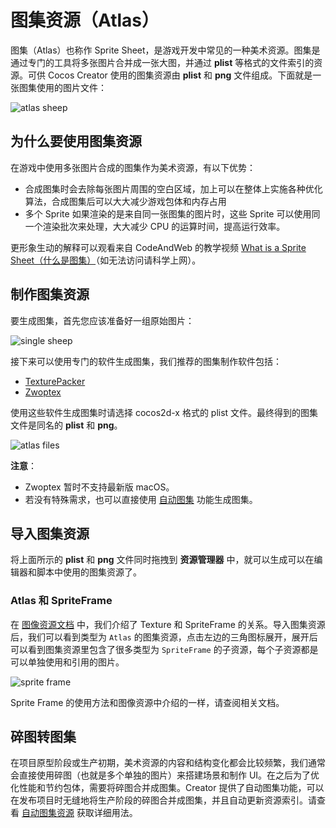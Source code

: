 # 图集资源（Atlas）

图集（Atlas）也称作 Sprite Sheet，是游戏开发中常见的一种美术资源。图集是通过专门的工具将多张图片合并成一张大图，并通过 **plist** 等格式的文件索引的资源。可供 Cocos Creator 使用的图集资源由 **plist** 和 **png** 文件组成。下面就是一张图集使用的图片文件：

![atlas sheep](https://gitee.com/nlpleaf/PicGo/raw/master/de0be4f9f3e7e22fa02eef12e7e7a854)

## 为什么要使用图集资源

在游戏中使用多张图片合成的图集作为美术资源，有以下优势：

- 合成图集时会去除每张图片周围的空白区域，加上可以在整体上实施各种优化算法，合成图集后可以大大减少游戏包体和内存占用
- 多个 Sprite 如果渲染的是来自同一张图集的图片时，这些 Sprite 可以使用同一个渲染批次来处理，大大减少 CPU 的运算时间，提高运行效率。

更形象生动的解释可以观看来自 CodeAndWeb 的教学视频 [What is a Sprite Sheet（什么是图集）](https://www.codeandweb.com/what-is-a-sprite-sheet)（如无法访问请科学上网）。

## 制作图集资源

要生成图集，首先您应该准备好一组原始图片：

![single sheep](https://gitee.com/nlpleaf/PicGo/raw/master/2892e0464065cc0ed2e2433b2f38669e)

接下来可以使用专门的软件生成图集，我们推荐的图集制作软件包括：

- [TexturePacker](https://www.codeandweb.com/texturepacker)
- [Zwoptex](https://zwopple.com/zwoptex/)

使用这些软件生成图集时请选择 cocos2d-x 格式的 plist 文件。最终得到的图集文件是同名的 **plist** 和 **png**。

![atlas files](https://gitee.com/nlpleaf/PicGo/raw/master/198151fd00d3f9eccd7ff27632042a80)

**注意**：

- Zwoptex 暂时不支持最新版 macOS。
- 若没有特殊需求，也可以直接使用 [自动图集](https://docs.cocos.com/creator/manual/zh/asset-workflow/auto-atlas.html) 功能生成图集。

## 导入图集资源

将上面所示的 **plist** 和 **png** 文件同时拖拽到 **资源管理器** 中，就可以生成可以在编辑器和脚本中使用的图集资源了。

### Atlas 和 SpriteFrame

在 [图像资源文档](https://docs.cocos.com/creator/manual/zh/asset-workflow/sprite.html#texture-spriteframe-) 中，我们介绍了 Texture 和 SpriteFrame 的关系。导入图集资源后，我们可以看到类型为 `Atlas` 的图集资源，点击左边的三角图标展开，展开后可以看到图集资源里包含了很多类型为 `SpriteFrame` 的子资源，每个子资源都是可以单独使用和引用的图片。

![sprite frame](https://gitee.com/nlpleaf/PicGo/raw/master/bb5e11abf932d3f5cffa7610258079a9)

Sprite Frame 的使用方法和图像资源中介绍的一样，请查阅相关文档。

## 碎图转图集

在项目原型阶段或生产初期，美术资源的内容和结构变化都会比较频繁，我们通常会直接使用碎图（也就是多个单独的图片）来搭建场景和制作 UI。在之后为了优化性能和节约包体，需要将碎图合并成图集。Creator 提供了自动图集功能，可以在发布项目时无缝地将生产阶段的碎图合并成图集，并且自动更新资源索引。请查看 [自动图集资源](https://docs.cocos.com/creator/manual/zh/asset-workflow/auto-atlas.html) 获取详细用法。